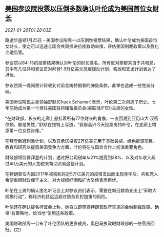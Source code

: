 <!--1611626055000-->
[美国参议院投票以压倒多数确认叶伦成为美国首位女财长](https://cn.reuters.com/article/us-senate-yellen-treasury-nomination-012-idCNKBS29V04X)
------

<div><i>2021-01-26T01:28:03Z</i></div><p>路透华盛顿1月25日 - 美国参议院周一以压倒性投票结果，确认叶伦成为美国首位女财长，使之可以迅速与国会共同推进抗疫救助举措，评估美国制裁政策以及强化金融监管。</p><p>参议院以84-15的投票结果确认对叶伦的财长提名，所有反对票都来自于共和党，其中有几位共和党议员对拜登1.9万亿美元抗疫援助计划、税收和支出计划表达了担忧。</p><p>参议院周一晚间预计将收到对前总统特朗普的弹劾条款，此举也造成一些党派分歧。</p><p>美国参议院民主党领袖舒默(Chuck Schumer)表示，叶伦第二次创造了历史。七年前她成为第一个担任美国联邦储备委员会(美联储/FED)主席的女性。</p><p>“在财政部，长长的走廊上悬挂着所有77位财长的肖像，一直回溯到亚历山大·汉密尔顿，都是男性，”舒默在推特上写道，“我很高兴今天投票支持叶伦，在走廊上增添第一位女性肖像。”</p><p>在拜登新冠刺激计划，以及其承诺投资2万亿美元用于基础设施、绿色能源项目、教育和研究以提高美国竞争力方面，叶伦将在与国会合作上扮演重要角色。</p><p>财政部将监督拜登的计划，透过把公司税率从21%提高到28%、以及对年收入超过40万美元的人加税来帮助资助这些计划。</p><p>在特朗普任内因2017年减税和将近5万亿美元的疫情支出而出现赤字后，共和党人希望重回财政保守主义，对大规模纾困和扩大举债表示担忧。</p><p>叶伦在上周的确认提名听证会上对参议员们表示，需要在新冠救助支出上“采取大规模行动”，称经济利益远远超过债务负担加重的风险。</p><p>叶伦还在确认提名听证会上称，她将立即审查特朗普政府实施的金融制裁政策，确保“有策略地、恰当地”使用这些政策。</p><p>美国财政部周一公布了叶伦团队的更多成员，奥巴马执政时财政部的一些官员回归。(完)</p>
